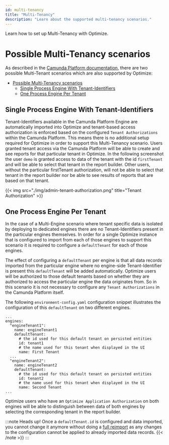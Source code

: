 ```yaml
---
id: multi-tenancy
title: "Multi-Tenancy"
description: "Learn about the supported multi-tenancy scenarios."
---
```


Learn how to set up Multi-Tenancy with Optimize.

# Possible Multi-Tenancy scenarios

As described in the [Camunda Platform documentation](https://docs.camunda.org/manual/latest/user-guide/process-engine/multi-tenancy/), there are two possible Multi-Tenant scenarios which are also supported by Optimize:

- [Possible Multi-Tenancy scenarios](#possible-multi-tenancy-scenarios)
  - [Single Process Engine With Tenant-Identifiers](#single-process-engine-with-tenant-identifiers)
  - [One Process Engine Per Tenant](#one-process-engine-per-tenant)

## Single Process Engine With Tenant-Identifiers

Tenant-Identifiers available in the Camunda Platform Engine are automatically imported into Optimize and tenant-based access authorization is enforced based on the configured `Tenant Authorizations` within the Camunda Platform. This means there is no additional setup required for Optimize in order to support this Multi-Tenancy scenario.
Users granted tenant access via the Camunda Platform will be able to create and see reports for that particular tenant in Optimize. In the following screenshot the user `demo` is granted access to data of the tenant with the id `firstTenant` and will be able to select that tenant in the report builder. Other users, without the particular firstTenant authorization, will not be able to select that tenant in the report builder nor be able to see results of reports that are based on that tenant.

{{< img src="./img/admin-tenant-authorization.png" title="Tenant Authorization" >}}

## One Process Engine Per Tenant

In the case of a Multi-Engine scenario where tenant specific data is isolated by deploying to dedicated engines there are no Tenant-Identifiers present in the particular engines themselves. In order for a single Optimize instance that is configured to import from each of those engines to support this scenario it is required to configure a `defaultTenant` for each of those engines.


The effect of configuring a `defaultTenant` per engine is that all data records imported from the particular engine where no engine-side Tenant-Identifier is present this `defaultTenant` will be added automatically. Optimize users will be authorized to those default tenants based on whether they are authorized to access the particular engine the data originates from. So in this scenario it is not necessary to configure any `Tenant Authorizations` in the Camunda Platform itself.

The following `environment-config.yaml` configuration snippet illustrates the configuration of this `defaultTenant` on two different engines.
```
...
engines:
  "engineTenant1":
    name: engineTenant1
    defaultTenant:
      # the id used for this default tenant on persisted entities
      id: tenant1
      # the name used for this tenant when displayed in the UI
      name: First Tenant
  ...
  "engineTenant2":
    name: engineTenant2
    defaultTenant:
      # the id used for this default tenant on persisted entities
      id: tenant2
      # the name used for this tenant when displayed in the UI
      name: Second Tenant
...
```
Optimize users who have an `Optimize Application Authorization` on both engines will be able to distinguish between data of both engines by selecting the corresponding tenant in the report builder.

:::note Heads up!
Once a `defaultTenant.id` is configured and data imported, you cannot change it anymore without doing a [full reimport](./../migration-update/instructions.md/#force-reimport-of-engine-data-in-optimize) as any changes to the configuration cannot be applied to already imported data records.
{{< /note >}}
:::